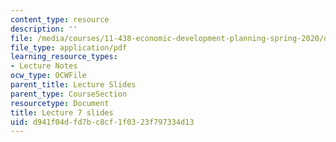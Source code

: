 ```yaml
---
content_type: resource
description: ''
file: /media/courses/11-438-economic-development-planning-spring-2020/d941f04dfd7bc8cf1f0323f797334d13_MIT11_438s20_lec7.pdf
file_type: application/pdf
learning_resource_types:
- Lecture Notes
ocw_type: OCWFile
parent_title: Lecture Slides
parent_type: CourseSection
resourcetype: Document
title: Lecture 7 slides
uid: d941f04d-fd7b-c8cf-1f03-23f797334d13
---
```

